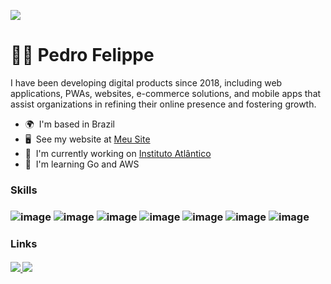 <!-- Icons  here: https://github.com/alexandresanlim/Badges4-README.md-Profile#-cryptocurrency- -->

![](https://komarev.com/ghpvc/?username=pefelippe&style=flat-plastic&color=blueviolet)

<h1 align='left'>🧙‍♂‍ Pedro Felippe</h1>



I have been developing digital products since 2018, including web applications, PWAs, websites, e-commerce solutions, and mobile apps that assist organizations in refining their online presence and fostering growth. 

* 🌍  I'm based in Brazil
* 🖥️  See my website at [Meu Site](http://www.pedrofelippe.site/)
* 🚀  I'm currently working on [Instituto Atlântico](http://www.atlantico.com.br/)
* 🧠  I'm learning Go and AWS


### Skills

<h3 align='left'>
  
![image](https://img.shields.io/badge/TypeScript-007ACC?style=for-the-badge&logo=typescript&logoColor=white)
![image](https://img.shields.io/badge/Node.js-339933?style=for-the-badge&logo=nodedotjs&logoColor=white)
![image](https://img.shields.io/badge/React-20232A?style=for-the-badge&logo=react&logoColor=61DAFB)
![image](https://img.shields.io/badge/next.js-000000?style=for-the-badge&logo=nextdotjs&logoColor=white)
![image](https://img.shields.io/badge/Tailwind_CSS-38B2AC?style=for-the-badge&logo=tailwind-css&logoColor=white)
![image](https://img.shields.io/badge/Docker-2CA5E0?style=for-the-badge&logo=docker&logoColor=white)
![image](https://img.shields.io/badge/GIT-E44C30?style=for-the-badge&logo=git&logoColor=white)

</h3>


### Links

<h4 align='left'>

  <a href="https://www.pedrofelippe.site">
    <img src="https://img.shields.io/badge/website-000000?style=for-the-badge&logo=About.me&logoColor=white" />
  </a>
    <a href="https://www.linkedin.com/in/pedro-felippe/">
    <img src="https://img.shields.io/badge/linkedin-%230077B5.svg?&style=for-the-badge&logo=linkedin&logoColor=white" />
  </a>
</h4>
